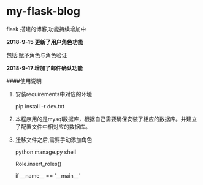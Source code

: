 # my-flask-blog
flask 搭建的博客,功能持续增加中

**2018-9-15 更新了用户角色功能**

包括:赋予角色与角色验证

**2018-9-17 增加了邮件确认功能**


####使用说明

1. 安装requirements中对应的环境

    pip install -r dev.txt
  
2. 本程序用的是mysql数据库，根据自己需要确保安装了相应的数据库。并建立了配置文件中相对应的数据库。

3. 迁移文件之后,需要手动添加角色
    
    python manage.py shell
    
    Role.insert_roles()
    
    if \_\_name__ == '\_\_main__' 